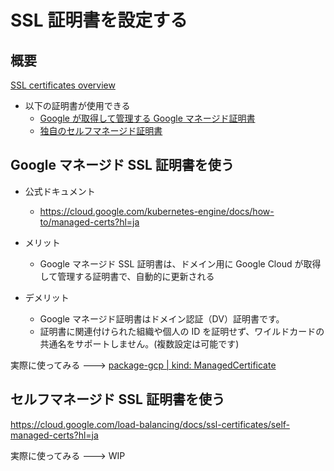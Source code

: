 # SSL 証明書を設定する

## 概要

[SSL certificates overview](https://cloud.google.com/load-balancing/docs/ssl-certificates)

+ 以下の証明書が使用できる
  + [Google が取得して管理する Google マネージド証明書](./README.md#google-マネージド-ssl-証明書を使う)
  + [独自のセルフマネージド証明書](./README.md#セルフマネージド-ssl-証明書を使う)

## Google マネージド SSL 証明書を使う

+ 公式ドキュメント
  + https://cloud.google.com/kubernetes-engine/docs/how-to/managed-certs?hl=ja

+ メリット
  + Google マネージド SSL 証明書は、ドメイン用に Google Cloud が取得して管理する証明書で、自動的に更新される
+ デメリット
  + Google マネージド証明書はドメイン認証（DV）証明書です。
  + 証明書に関連付けられた組織や個人の ID を証明せず、ワイルドカードの共通名をサポートしません。(複数設定は可能です)

実際に使ってみる ---> [package-gcp | kind: ManagedCertificate](../kind-managedcertificate)

## セルフマネージド SSL 証明書を使う

https://cloud.google.com/load-balancing/docs/ssl-certificates/self-managed-certs?hl=ja

実際に使ってみる ---> WIP
